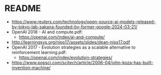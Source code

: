 # README

* https://www.reuters.com/technology/open-source-ai-models-released-by-tokyo-lab-sakana-founded-by-former-google-2024-03-21/
* OpenAI 2018 - AI and compute.pdf:
  * https://openai.com/index/ai-and-compute/
* http://learningsys.org/nips17/assets/slides/dean-nips17.pdf
* OpenAI 2017 - Evolution strategies as a scalable alternative to reinforcement learning.pdf:
  * https://openai.com/index/evolution-strategies/
* https://www.popsci.com/scitech/article/2006-04/john-koza-has-built-invention-machine/
